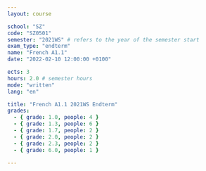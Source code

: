 ```yaml
---
layout: course

school: "SZ"
code: "SZ0501"
semester: "2021WS" # refers to the year of the semester start
exam_type: "endterm"
name: "French A1.1"
date: "2022-02-10 12:00:00 +0100"

ects: 3
hours: 2.0 # semester hours
mode: "written"
lang: "en"

title: "French A1.1 2021WS Endterm"
grades:
  - { grade: 1.0, people: 4 }
  - { grade: 1.3, people: 6 }
  - { grade: 1.7, people: 2 }
  - { grade: 2.0, people: 2 }
  - { grade: 2.3, people: 2 }
  - { grade: 6.0, people: 1 }

---
```



